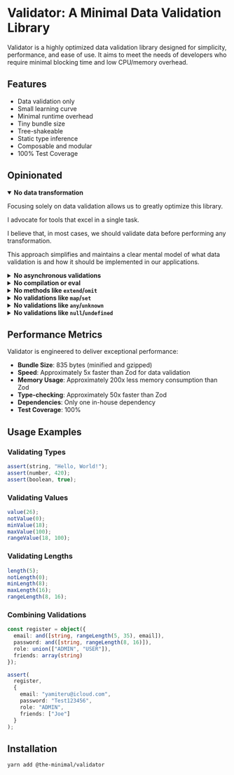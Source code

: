 # Validator: A Minimal Data Validation Library

Validator is a highly optimized data validation library designed for simplicity, performance, and ease of use. It aims to meet the needs of developers who require minimal blocking time and low CPU/memory overhead.

## Features

- Data validation only
-	Small learning curve
-	Minimal runtime overhead
-	Tiny bundle size
-	Tree-shakeable
-	Static type inference
-	Composable and modular
-	100% Test Coverage

## Opinionated

<details open>
  <summary><b>No data transformation</b></summary>

  Focusing solely on data validation allows us to greatly optimize this library.

  I advocate for tools that excel in a single task.

  I believe that, in most cases, we should validate data before performing any transformation.

  This approach simplifies and maintains a clear mental model of what data validation is and how it should be implemented in our applications.

</details>

<details>
  <summary><b>No asynchronous validations</b></summary>

  JSON data types do not require asynchronous validation.

  Avoid introducing side effects within validations.

  Don't do this:

  ```ts
  // definition
  const validate = and([
    string,
    minLength(5),
    async (v) => {
      if(!(await File.exists(v))) {
        throw Error("File does not exist");
      }
    }
  ]);

  // endpoint
  await assert(validate, filename);
  ```

  Do this instead:

  ```ts
  // definition
  const validate = and([
    string,
    minLength(5),
  ]);

  // endpoint
  assert(validate, filename);

  if(!(await File.exists(filename))) {
    throw Error("File does not exist");
  }
  ```

</details>

<details>
  <summary><b>No compilation or eval</b></summary>

  Compilation with `Function`/`eval` syntax is not allowed in all environments and, more importantly, it would mean maintaining two different runtime implementations, which I do not want.

  It also sacrifices initial blocking for faster subsequent runs, which might be useful in some scenarios. However, this library is primarily designed for serverless runtimes, where this would result in drastically slower performance.

</details>

<details>
  <summary><b>No methods like <code>extend</code>/<code>omit</code></b></summary>

  In order to allow such methods, we would have to make the schema accessible from the outside.

  This would change the design from using individual callable validations to using objects with properties, one of which is the validation.

  Additionally, this would make it possible, for example, to extend any object, even if we don't want users to have such capability.

  To address this issue, we would need to introduce some form of object schema freezing.

  All of this complicates the API, slows down the library, and increases the bundle size.

  You can make an object extendable by exporting its schema separately and then spreading it inside another schema.

</details>

<details>
  <summary><b>No validations like <code>map</code>/<code>set</code></b></summary>

  The main focus of this library is the data validation of JSON (primarily from fetch requests).

  JSON does not support these data types, so it makes no sense to include them in this library.

  If you want to use this library with these higher-level primitives, then I recommend validating the input of these primitives.

</details>

<details>
  <summary><b>No validations like <code>any</code>/<code>unknown</code></b></summary>

  You should always define concrete types.

  Otherwise, what's the point of using TypeScript together with this library?

</details>


<details>
  <summary><b>No validations like <code>null</code>/<code>undefined</code></b></summary>

  Checking strictly for `null` or `undefined` alone makes no sense.

  You always want to know if something can be _something_ or _nothing_.

  Therefore, you should always use `nullable`, `optional`, or `nullish` instead.

</details>

## Performance Metrics

Validator is engineered to deliver exceptional performance:

- **Bundle Size**: 835 bytes (minified and gzipped)
-	**Speed**: Approximately 5x faster than Zod for data validation
-	**Memory Usage**: Approximately 200x less memory consumption than Zod
-	**Type-checking**: Approximately 50x faster than Zod
-	**Dependencies**: Only one in-house dependency
-	**Test Coverage**: 100%

## Usage Examples

### Validating Types

```ts
assert(string, "Hello, World!");
assert(number, 420);
assert(boolean, true);
```

### Validating Values

```ts
value(26);
notValue(0);
minValue(18);
maxValue(100);
rangeValue(18, 100);
```

### Validating Lengths

```ts
length(5);
notLength(0);
minLength(8);
maxLength(16);
rangeLength(8, 16);
```

### Combining Validations

```ts
const register = object({
  email: and([string, rangeLength(5, 35), email]),
  password: and([string, rangeLength(8, 16)]),
  role: union(["ADMIN", "USER"]),
  friends: array(string)
});

assert(
  register,
  {
    email: "yamiteru@icloud.com",
    password: "Test123456",
    role: "ADMIN",
    friends: ["Joe"]
  }
);
```

## Installation

```bash
yarn add @the-minimal/validator
```
